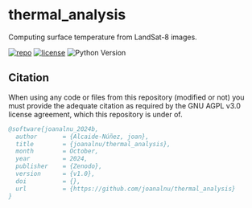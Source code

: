 # thermal_analysis
Computing surface temperature from LandSat-8 images.

[![repo](https://img.shields.io/badge/GitHub-thermal_analysis-blue.svg?style=flat)](https://github.com/joanalnu/thermal_analysis)
[![license](http://img.shields.io/badge/license-AGPL.svg?style=flat)](https://github.com/joanalnu/thermal_analysis/LICENSE)
![Python Version](https://img.shields.io/badge/Python-3.9%2B-blue)

## Citation
When using any code or files from this repository (modified or not) you must provide the adequate citation as required by the GNU AGPL v3.0 license agreement, which this repository is under of.

```bibtex
@software{joanalnu_2024b,
  author       = {Alcaide-Núñez, joan},
  title        = {joanalnu/thermal_analysis},
  month        = October,
  year         = 2024,
  publisher    = {Zenodo},
  version      = {v1.0},
  doi          = {},
  url          = {https://github.com/joanalnu/thermal_analysis}
}
```
